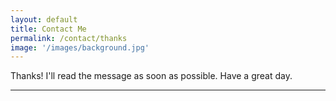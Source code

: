 ```yaml
---
layout: default
title: Contact Me
permalink: /contact/thanks
image: '/images/background.jpg'
---
```


Thanks! I'll read the message as soon as possible.
Have a great day.

<hr>